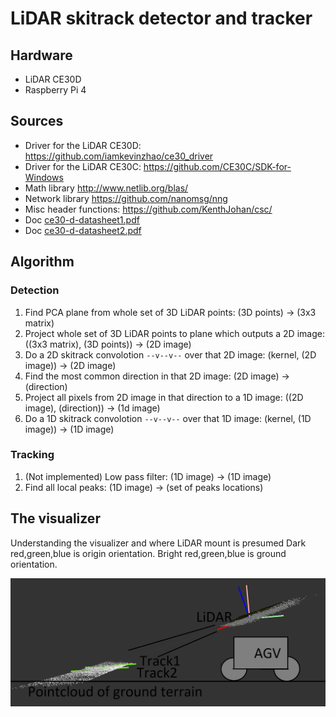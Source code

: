 # LiDAR skitrack detector and tracker

## Hardware
* LiDAR CE30D
* Raspberry Pi 4

## Sources
* Driver for the LiDAR CE30D: https://github.com/iamkevinzhao/ce30_driver
* Driver for the LiDAR CE30C: https://github.com/CE30C/SDK-for-Windows
* Math library http://www.netlib.org/blas/
* Network library https://github.com/nanomsg/nng
* Misc header functions: https://github.com/KenthJohan/csc/
* Doc [ce30-d-datasheet1.pdf](ce30-d-datasheet1.pdf)
* Doc [ce30-d-datasheet2.pdf](ce30-d-datasheet2.pdf)

## Algorithm

### Detection
1. Find PCA plane from whole set of 3D LiDAR points: (3D points) -> (3x3 matrix)
2. Project whole set of 3D LiDAR points to plane which outputs a 2D image: ((3x3 matrix), (3D points)) -> (2D image)
3. Do a 2D skitrack convolotion `--v--v--` over that 2D image: (kernel, (2D image)) -> (2D image)
4. Find the most common direction in that 2D image: (2D image) -> (direction)
5. Project all pixels from 2D image in that direction to a 1D image: ((2D image), (direction)) -> (1d image)
6. Do a 1D skitrack convolotion `--v--v--` over that 1D image: (kernel, (1D image)) -> (1D image)

### Tracking
1. (Not implemented) Low pass filter: (1D image) -> (1D image)
2. Find all local peaks: (1D image) -> (set of peaks locations)


## The visualizer
Understanding the visualizer and where LiDAR mount is presumed
Dark red,green,blue is origin orientation. Bright red,green,blue is ground orientation.

![setup](setup.png)


